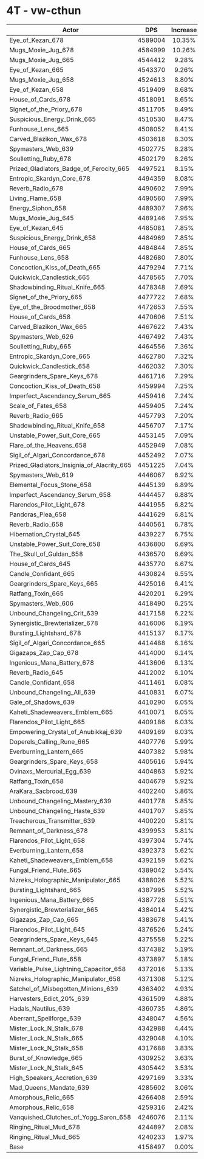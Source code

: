 # 4T - vw-cthun
| Actor | DPS | Increase |
|---|:---:|:---:|
|Eye_of_Kezan_678|4589004|10.35%|
|Mugs_Moxie_Jug_678|4584999|10.26%|
|Mugs_Moxie_Jug_665|4544412|9.28%|
|Eye_of_Kezan_665|4543370|9.26%|
|Mugs_Moxie_Jug_658|4524613|8.80%|
|Eye_of_Kezan_658|4519409|8.68%|
|House_of_Cards_678|4518091|8.65%|
|Signet_of_the_Priory_678|4511705|8.49%|
|Suspicious_Energy_Drink_665|4510530|8.47%|
|Funhouse_Lens_665|4508052|8.41%|
|Carved_Blazikon_Wax_678|4503618|8.30%|
|Spymasters_Web_639|4502775|8.28%|
|Soulletting_Ruby_678|4502179|8.26%|
|Prized_Gladiators_Badge_of_Ferocity_665|4497521|8.15%|
|Entropic_Skardyn_Core_678|4494359|8.08%|
|Reverb_Radio_678|4490602|7.99%|
|Living_Flame_658|4490560|7.99%|
|Energy_Siphon_658|4489307|7.96%|
|Mugs_Moxie_Jug_645|4489146|7.95%|
|Eye_of_Kezan_645|4485081|7.85%|
|Suspicious_Energy_Drink_658|4484969|7.85%|
|House_of_Cards_665|4484844|7.85%|
|Funhouse_Lens_658|4482680|7.80%|
|Concoction_Kiss_of_Death_665|4479294|7.71%|
|Quickwick_Candlestick_665|4478565|7.70%|
|Shadowbinding_Ritual_Knife_665|4478348|7.69%|
|Signet_of_the_Priory_665|4477722|7.68%|
|Eye_of_the_Broodmother_658|4472653|7.55%|
|House_of_Cards_658|4470606|7.51%|
|Carved_Blazikon_Wax_665|4467622|7.43%|
|Spymasters_Web_626|4467492|7.43%|
|Soulletting_Ruby_665|4464556|7.36%|
|Entropic_Skardyn_Core_665|4462780|7.32%|
|Quickwick_Candlestick_658|4462032|7.30%|
|Geargrinders_Spare_Keys_678|4461716|7.29%|
|Concoction_Kiss_of_Death_658|4459994|7.25%|
|Imperfect_Ascendancy_Serum_665|4459416|7.24%|
|Scale_of_Fates_658|4459405|7.24%|
|Reverb_Radio_665|4457793|7.20%|
|Shadowbinding_Ritual_Knife_658|4456707|7.17%|
|Unstable_Power_Suit_Core_665|4453145|7.09%|
|Flare_of_the_Heavens_658|4452949|7.08%|
|Sigil_of_Algari_Concordance_678|4452492|7.07%|
|Prized_Gladiators_Insignia_of_Alacrity_665|4451225|7.04%|
|Spymasters_Web_619|4446067|6.92%|
|Elemental_Focus_Stone_658|4445139|6.89%|
|Imperfect_Ascendancy_Serum_658|4444457|6.88%|
|Flarendos_Pilot_Light_678|4441955|6.82%|
|Pandoras_Plea_658|4441629|6.81%|
|Reverb_Radio_658|4440561|6.78%|
|Hibernation_Crystal_645|4439227|6.75%|
|Unstable_Power_Suit_Core_658|4436800|6.69%|
|The_Skull_of_Guldan_658|4436570|6.69%|
|House_of_Cards_645|4435770|6.67%|
|Candle_Confidant_665|4430824|6.55%|
|Geargrinders_Spare_Keys_665|4425016|6.41%|
|Ratfang_Toxin_665|4420201|6.29%|
|Spymasters_Web_606|4418490|6.25%|
|Unbound_Changeling_Crit_639|4417158|6.22%|
|Synergistic_Brewterializer_678|4416006|6.19%|
|Bursting_Lightshard_678|4415137|6.17%|
|Sigil_of_Algari_Concordance_665|4414488|6.16%|
|Gigazaps_Zap_Cap_678|4414000|6.14%|
|Ingenious_Mana_Battery_678|4413606|6.13%|
|Reverb_Radio_645|4412002|6.10%|
|Candle_Confidant_658|4411461|6.08%|
|Unbound_Changeling_All_639|4410831|6.07%|
|Gale_of_Shadows_639|4410290|6.05%|
|Kaheti_Shadeweavers_Emblem_665|4410071|6.05%|
|Flarendos_Pilot_Light_665|4409186|6.03%|
|Empowering_Crystal_of_Anubikkaj_639|4409169|6.03%|
|Doperels_Calling_Rune_665|4407776|5.99%|
|Everburning_Lantern_665|4407382|5.98%|
|Geargrinders_Spare_Keys_658|4405616|5.94%|
|Ovinaxs_Mercurial_Egg_639|4404863|5.92%|
|Ratfang_Toxin_658|4404679|5.92%|
|AraKara_Sacbrood_639|4402240|5.86%|
|Unbound_Changeling_Mastery_639|4401778|5.85%|
|Unbound_Changeling_Haste_639|4401707|5.85%|
|Treacherous_Transmitter_639|4400220|5.81%|
|Remnant_of_Darkness_678|4399953|5.81%|
|Flarendos_Pilot_Light_658|4397304|5.74%|
|Everburning_Lantern_658|4392373|5.62%|
|Kaheti_Shadeweavers_Emblem_658|4392159|5.62%|
|Fungal_Friend_Flute_665|4389042|5.54%|
|Nizreks_Holographic_Manipulator_665|4388026|5.52%|
|Bursting_Lightshard_665|4387995|5.52%|
|Ingenious_Mana_Battery_665|4387728|5.51%|
|Synergistic_Brewterializer_665|4384014|5.42%|
|Gigazaps_Zap_Cap_665|4383678|5.41%|
|Flarendos_Pilot_Light_645|4376526|5.24%|
|Geargrinders_Spare_Keys_645|4375558|5.22%|
|Remnant_of_Darkness_665|4374382|5.19%|
|Fungal_Friend_Flute_658|4373897|5.18%|
|Variable_Pulse_Lightning_Capacitor_658|4372016|5.13%|
|Nizreks_Holographic_Manipulator_658|4371308|5.12%|
|Satchel_of_Misbegotten_Minions_639|4363402|4.93%|
|Harvesters_Edict_20%_639|4361509|4.88%|
|Hadals_Nautilus_639|4360735|4.86%|
|Aberrant_Spellforge_639|4348047|4.56%|
|Mister_Lock_N_Stalk_678|4342988|4.44%|
|Mister_Lock_N_Stalk_665|4329048|4.10%|
|Mister_Lock_N_Stalk_658|4317688|3.83%|
|Burst_of_Knowledge_665|4309252|3.63%|
|Mister_Lock_N_Stalk_645|4305442|3.53%|
|High_Speakers_Accretion_639|4297169|3.33%|
|Mad_Queens_Mandate_639|4285602|3.06%|
|Amorphous_Relic_665|4266408|2.59%|
|Amorphous_Relic_658|4259316|2.42%|
|Vanquished_Clutches_of_Yogg_Saron_658|4246076|2.11%|
|Ringing_Ritual_Mud_678|4244897|2.08%|
|Ringing_Ritual_Mud_665|4240233|1.97%|
|Base|4158497|0.00%|
